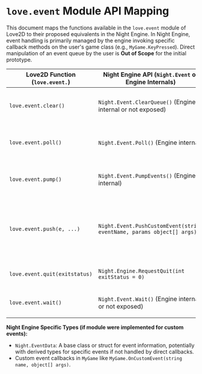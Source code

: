 # `love.event` Module API Mapping

This document maps the functions available in the `love.event` module of Love2D to their proposed equivalents in the Night Engine. In Night Engine, event handling is primarily managed by the engine invoking specific callback methods on the user's game class (e.g., `MyGame.KeyPressed`). Direct manipulation of an event queue by the user is **Out of Scope** for the initial prototype.

| Love2D Function (`love.event.`) | Night Engine API (`Night.Event` or Engine Internals) | Notes / C# Signature Idea | Status (Prototype Scope) | Done |
|---------------------------------|------------------------------------------------------|---------------------------|--------------------------|------|
| `love.event.clear()`            | `Night.Event.ClearQueue()` (Engine internal or not exposed) | `internal static void ClearQueue()` <br> Clears pending events. Engine might do this per frame. | Out of Scope | [ ] |
| `love.event.poll()`             | `Night.Event.Poll()` (Engine internal) | `internal static Night.EventData? Poll()` <br> Returns next event if any. Engine uses this in its loop. | Out of Scope | [ ] |
| `love.event.pump()`             | `Night.Event.PumpEvents()` (Engine internal) | `internal static void PumpEvents()` <br> Processes OS events into LÖVE events. Engine does this. | Out of Scope | [ ] |
| `love.event.push(e, ...)`       | `Night.Event.PushCustomEvent(string eventName, params object[] args)` | `public static void PushCustomEvent(string eventName, params object[] args)` <br> Allows user to push custom events. Would require a `MyGame.CustomEvent(name, args)` callback. | Out of Scope | [ ] |
| `love.event.quit(exitstatus)`   | `Night.Engine.RequestQuit(int exitStatus = 0)` | `public static void RequestQuit(int exitStatus = 0)` <br> Pushes a quit event. | In Scope (as `Night.Engine.RequestQuit`) | [ ] |
| `love.event.wait()`             | `Night.Event.Wait()` (Engine internal or not exposed) | `internal static Night.EventData Wait()` <br> Waits for next event. Not typical for game loops. | Out of Scope | [ ] |

**Night Engine Specific Types (if module were implemented for custom events):**
*   `Night.EventData`: A base class or struct for event information, potentially with derived types for specific events if not handled by direct callbacks.
*   Custom event callbacks in `MyGame` like `MyGame.OnCustomEvent(string name, object[] args)`.
